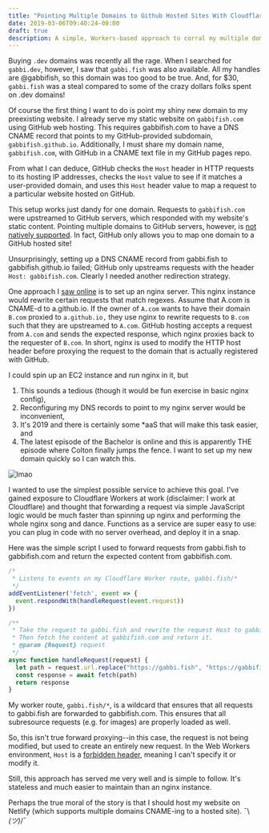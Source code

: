 ```yaml
---
title: "Pointing Multiple Domains to Github Hosted Sites With Cloudflare Workers"
date: 2019-03-06T09:40:24-08:00
draft: true
description: A simple, Workers-based approach to corral my multiple domains to display my website.
---
```


Buying `.dev` domains was recently all the rage. When I searched for `gabbi.dev`, however, I saw that `gabbi.fish`
was also available. All my handles are @gabbifish, so this domain was too good to be true. And, for $30, `gabbi.fish` was a 
steal compared to some of the crazy dollars folks spent on .dev domains!

Of course the first thing I want to do is point my shiny new domain to my preexisting website. 
I already serve my static website on `gabbifish.com` using GitHub web hosting. This requires gabbifish.com 
to have a DNS CNAME record that points to my GitHub-provided subdomain, `gabbifish.github.io`. Additionally, I must share my 
domain name, `gabbifish.com`, with GitHub in a CNAME text file in my GitHub pages repo. 

From what I can deduce, GitHub checks the `Host` header in HTTP
requests to its hosting IP addresses, checks the `Host` value to see if it matches a user-provided domain,
and uses this `Host` header value to map a request to a particular website hosted on GitHub.

This setup works just dandy for one domain. Requests to `gabbifish.com` were upstreamed to GitHub servers,
which responded with my website's static content. Pointing multiple domains to GitHub servers, however, is [not natively supported](https://help.github.com/en/articles/troubleshooting-custom-domains#multiple-domains-in-cname-file). 
In fact, GitHub only allows you to map one domain to a GitHub hosted site! 

Unsurprisingly, setting up a DNS CNAME record from gabbi.fish to gabbifish.github.io failed; GitHub only upstreams requests with the header `Host: gabbifish.com`. Clearly I needed another redirection strategy.

One approach I [saw online](http://blog.teracy.com/2013/08/08/multiple-github-custom-domains/) is to set up an nginx server.
This nginx instance would rewrite certain requests that match regexes. Assume that A.com is CNAME-d to a.github.io. If the 
owner of `A.com` wants to have their domain `B.com` proxied to `a.github.io,` they use nginx to rewrite requests to `B.com` such that 
they are upstreamed to `A.com`. GitHub hosting accepts a request from `A.com` and sends the expected response, which nginx proxies back to the requester of `B.com`. In short, nginx is used to modify the HTTP host header before
proxying the request to the domain that is actually registered with GitHub.

I could spin up an EC2 instance and run nginx in it, but 

1. This sounds a tedious (though it would be fun exercise in basic nginx config),
2. Reconfiguring my DNS records to point to my nginx server would be inconvenient,
3. It's 2019 and there is certainly some *aaS that will make this task easier, and  
4. The latest episode of the Bachelor is online and this is apparently THE episode where Colton finally jumps the fence. I want to set up my new domain quickly so I can watch this.

![lmao](https://media.giphy.com/media/35KmTMq0pcdJzC7ED5/giphy.gif "lmao")

I wanted to use the simplest possible service to achieve this goal. I've gained exposure to Cloudflare Workers at work 
(disclaimer: I work at Cloudflare) and thought that forwarding a request via simple JavaScript logic would be much faster than spinning up nginx and performing the whole nginx song and dance. Functions as a service are super easy to use: you can plug in code with no server overhead, and deploy it in a snap. 

Here was the simple script I used to forward requests from gabbi.fish to gabbifish.com and return the expected
content from gabbifish.com.

```js
/* 
 * Listens to events on my Cloudflare Worker route, gabbi.fish/*
 */
addEventListener('fetch', event => {
  event.respondWith(handleRequest(event.request))
})

/**
 * Take the request to gabbi.fish and rewrite the request Host to gabbifish.com.
 * Then fetch the content at gabbifish.com and return it.
 * @param {Request} request
 */
async function handleRequest(request) {
  let path = request.url.replace("https://gabbi.fish", "https://gabbifish.com")
  const response = await fetch(path)
  return response
}
```

My worker route, `gabbi.fish/*`, is a wildcard that ensures that all requests to gabbi.fish are forwarded to gabbifish.com.
This ensures that all subresource requests (e.g. for images) are properly loaded as well.

So, this isn't true forward proxying--in this case, the request is not being modified, but used to 
create an entirely new request. In the Web Workers environment, `Host` is a [forbidden header](https://developer.mozilla.org/en-US/docs/Glossary/Forbidden_header_name), meaning I can't
specify it or modify it.

Still, this approach has served me very well and is simple to follow. It's stateless and much easier to maintain than an nginx instance. 

Perhaps the true moral of the story is that I should host my website on Netlify (which supports multiple domains CNAME-ing to a hosted site). ¯\\_(ツ)_/¯
